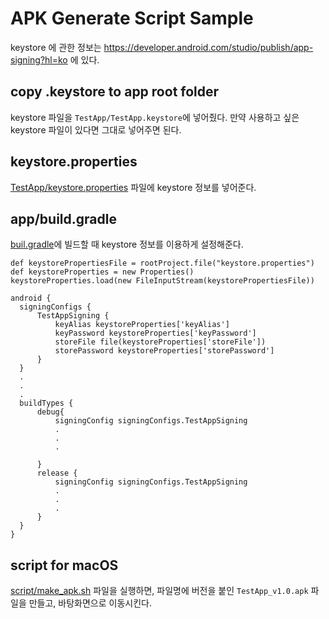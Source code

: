 # APK Generate Script Sample

keystore 에 관한 정보는 https://developer.android.com/studio/publish/app-signing?hl=ko 에 있다.

## copy .keystore to app root folder
keystore 파일을 `TestApp/TestApp.keystore`에 넣어줬다.
만약 사용하고 싶은 keystore 파일이 있다면 그대로 넣어주면 된다.

## keystore.properties
[TestApp/keystore.properties](TestApp/keystore.properties) 파일에 keystore 정보를 넣어준다.

## app/build.gradle
[buil.gradle](TestApp/app/build.gradle)에 빌드할 때 keystore 정보를 이용하게 설정해준다.

```
def keystorePropertiesFile = rootProject.file("keystore.properties")
def keystoreProperties = new Properties()
keystoreProperties.load(new FileInputStream(keystorePropertiesFile))

android {
  signingConfigs {
      TestAppSigning {
          keyAlias keystoreProperties['keyAlias']
          keyPassword keystoreProperties['keyPassword']
          storeFile file(keystoreProperties['storeFile'])
          storePassword keystoreProperties['storePassword']
      }
  }
  .
  .
  .
  buildTypes {
      debug{
          signingConfig signingConfigs.TestAppSigning
          .
          .
          .

      }
      release {
          signingConfig signingConfigs.TestAppSigning
          .
          .
          .
      }
  }
}
```

## script for macOS
[script/make_apk.sh](script/make_apk.sh) 파일을 실행하면, 파일명에 버전을 붙인 `TestApp_v1.0.apk` 파일을 만들고, 바탕화면으로 이동시킨다.
